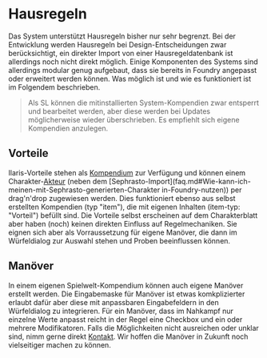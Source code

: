 # Hausregeln

Das System unterstützt Hausregeln bisher nur sehr begrenzt. Bei der Entwicklung
werden Hausregeln bei Design-Entscheidungen zwar berücksichtigt, ein direkter
Import von einer Hausregeldatenbank ist allerdings noch nicht direkt möglich.
Einige Komponenten des Systems sind allerdings modular genug aufgebaut, dass
sie bereits in Foundry angepasst oder erweitert werden können.
Was möglich ist und wie es funktioniert ist im Folgendem beschrieben.

> Als SL können die mitinstallierten System-Kompendien zwar entsperrt und
> bearbeitet werden, aber diese werden bei Updates möglicherweise wieder
> überschrieben. Es empfiehlt sich eigene Kompendien anzulegen.

## Vorteile
Ilaris-Vorteile stehen als [Kompendium](foundry-basics.md) zur Verfügung
und können einem Charakter-[Akteur](foundry-basics.md) (neben dem [Sephrasto-Import](faq.md#Wie-kann-ich-meinen-mit-Sephrasto-generierten-Charakter in-Foundry-nutzen))
per drag'n'drop zugewiesen werden. Dies funktioniert ebenso aus selbst erstellten
Kompendien (typ "item"), die mit eigenen Inhalten (item-typ: "Vorteil") befüllt
sind. Die Vorteile selbst erscheinen auf dem Charakterblatt aber haben (noch)
keinen direkten Einfluss auf Regelmechaniken. Sie eignen sich aber als
Vorraussetzung für eigene Manöver, die dann im Würfeldialog zur Auswahl stehen
und Proben beeinflussen können.


## Manöver
In einem eigenen Spielwelt-Kompendium können auch eigene Manöver erstellt
werden. Die Eingabemaske für Manöver ist etwas komkplizierter erlaubt dafür
aber diese mit anpassbaren Eingabefeldern in den Würfeldialog zu integrieren.
Für ein Manöver, dass im Nahkampf nur einzelne Werte anpasst reicht in der
Regel eine Checkbox und ein oder mehrere Modifikatoren.
Falls die Möglichkeiten nicht ausreichen oder unklar sind, nimm gerne direkt
[Kontakt](index.md#kontakt). Wir hoffen die Manöver in Zukunft noch
vielseitiger machen zu können.